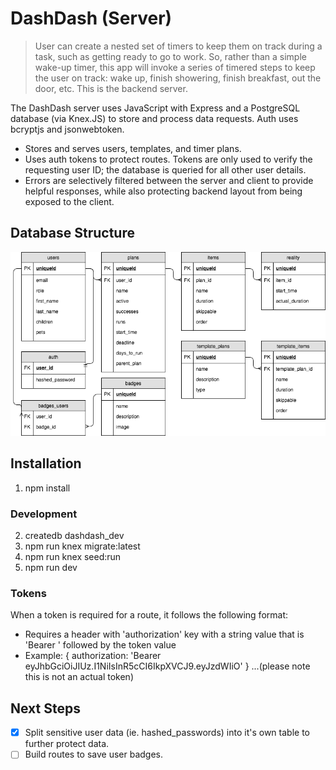 # DashDash (Server)
> User can create a nested set of timers to keep them on track during a task, such as getting ready to go to work. So, rather than a simple wake-up timer, this app will invoke a series of timered steps to keep the user on track: wake up, finish showering, finish breakfast, out the door, etc.
> This is the backend server.

The DashDash server uses JavaScript with Express and a PostgreSQL database (via Knex.JS) to store and process data requests. Auth uses bcryptjs and jsonwebtoken.

* Stores and serves users, templates, and timer plans.
* Uses auth tokens to protect routes. Tokens are only used to verify the requesting user ID; the database is queried for all other user details.
* Errors are selectively filtered between the server and client to provide helpful responses, while also protecting backend layout from being exposed to the client.

## Database Structure

![](./db/dashdash-db.png)

## Installation
1. npm install
### Development
2. createdb dashdash_dev
3. npm run knex migrate:latest
4. npm run knex seed:run
5. npm run dev

### Tokens
When a token is required for a route, it follows the following format:
* Requires a header with 'authorization' key with a string value that is 'Bearer ' followed by the token value
* Example: { authorization: 'Bearer eyJhbGciOiJIUz.I1NiIsInR5cCI6IkpXVCJ9.eyJzdWIiO' }
...(please note this is not an actual token)

## Next Steps
- [x] Split sensitive user data (ie. hashed_passwords) into it's own table to further protect data.
- [ ] Build routes to save user badges.
